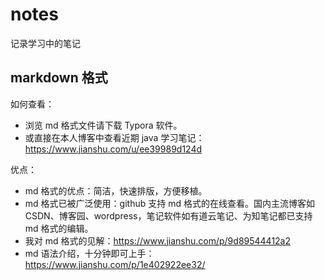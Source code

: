 # notes

记录学习中的笔记



## markdown 格式

如何查看：

- 浏览 md 格式文件请下载 Typora 软件。
- 或直接在本人博客中查看近期 java 学习笔记：https://www.jianshu.com/u/ee39989d124d

优点：

- md 格式的优点：简洁，快速排版，方便移植。
- md 格式已被广泛使用：github 支持 md 格式的在线查看。国内主流博客如 CSDN、博客园、wordpress，笔记软件如有道云笔记、为知笔记都已支持 md 格式的编辑。
- 我对 md 格式的见解：https://www.jianshu.com/p/9d89544412a2
- md 语法介绍，十分钟即可上手：https://www.jianshu.com/p/1e402922ee32/